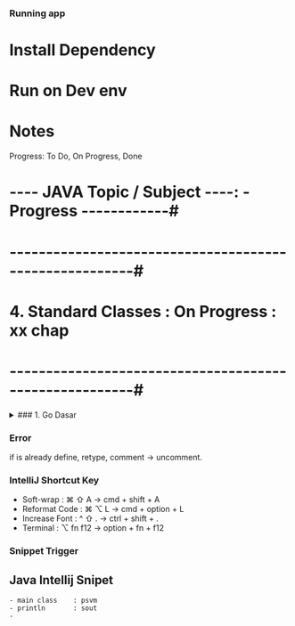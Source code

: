 
### Running app

# Install Dependency

# Run on Dev env

# Notes

Progress: To Do, On Progress, Done

# ---- JAVA Topic / Subject ----: - Progress ------------#
# -------------------------------------------------------#
#  4. Standard Classes          : On Progress  : xx chap #
# -------------------------------------------------------#


<details>
<summary>### 1. Go Dasar</summary>
<br>
<!-- EOL 245 -->

### 4. Java Standard Classes

## String Class
- Seperti yg pernah dibahas di materi Java Dasar, String adalah object, artinya dia memiliki representasi class nya.
- Ada banyak sekali method yg bisa kita gunakan di String, kita bisa melihat detail method apa saja yg tersedia di halaman dokumentasi javadoc nya.

- docs.oracle.com/en/javase/14/docs/api/java.base/java/lang/String.html
- docs.oracle.com/en/javase/20/docs/api/java.base/java/lang/String.html

# Method di String Class
Method                  | Keterangan
String toLowerCase()    | Membuat string baru dengan format lower case
String toUpperCase()    | Membuat string baru dengan format upper case
int length()            | Mendapatkan panjang string
boolean startsWith()    | Mengecek apakah dimulai dengan string value
boolean endsWith()      | Mengecek apakah diakhiri dengan string value
String[] split()        | Memotong string dengan string value

check String class

*Implementation file /classes  : StringApp.

## StringBuffer dan StringBuilder Class
# Immutable String
- String adalah tipe data immutable, artinya tidak bisa berubah isinya, saat kita mengubah string. sebenarnya yg dilakukan di Java adalah membuat String baru.
- Jika kita ingin memanipulasi String dalam jumlah banyak, sangat tidak disarankan menggunakan String, karena akan memakan memory yg cukup besar, untuk kasus seperti ini, disarankan menggunakan StringBuffer atau StringBuilder.

# StringBuffer vs StringBuilder
- Kemampuan StringBuffer dan StringBuilder cukup sama, bisa digunakan untuk memanipulasi String.
- Yang membedakan adalah, StringBuffer itu thread safe, sedangkan StringBuilder tidak thread safe.
- Jika kita ingin memanipulasi String secara paralel bersamaan, disarankan menggunakan StringBuffer, namu jika tidak butuh paralel, cukup gunakan StringBuilder.
- Karena StringBuffer dibuat agar thread save, maka secara otomatis performanya lebih lambat dibandingkan StringBuilder.

- docs.oracle.com/en/java/javase/14/docs/api/java.base/java/lang/StringBuffer.html
- docs.oracle.com/en/java/javase/14/docs/api/java.base/java/lang/StringBuilder.html

StringBuffer : diakses paralel / diakses banyak accessor.
StringBuilder: tidak bisa paralel akses.

*Implementation file /classes  : StringApp.

# Code: Menggunakan StringBuilder
*Implementation file /classes  : StringBuilderApp.

## StringJoiner Class
- StringJoiner adalah class yg bisa digunakan untuk membuat String sequence yg dipisahkan dengan delimiter.
- StringJoiner juga mendukung prefix dan suffix jika kita ingin menambahkannya.
- Ini sangat bagus ketika ada kasus misal kita ingin mem-print Array dengan format yg kita mau misalnya.
- docs.oracle.com/en/java/javase/14/docs/api/java.base/java/util/StringJoiner.html

# Code: String Joiner
- take huge memory if text size big
- new StringJoiner(", ", "[", "]");
*Implementation file /classes  : StringJoinerApp.

## StringTokenizer Class
# Code: StringTokenizer Class
- prudent memory consume compare to split
- lazy process
*Implementation file /classes  : StringTokenizerApp.

## Number Class
- Semua number class yg non-primitif memiliki parent class yg sama, yaitu class Number.
- Class Number memiliki banyak method yg bisa digunakan untuk mengkonversi ke tipe Number lain.
- Hal ini memudahkan kita untuk mengkonversi object Number dari satu tipe ke tipe number lainnya.
- docs.oracle.com/en/java/javase/14/docs/api/java.base/java/lang/Number.html

# Method di Number Class
Method               |   Keterangan
- - - - - - - - - - - - - - - - - - - - - - - - - - - -
byte byteValue()     | Mengubah menjadi tipe byte
double doubleValue() | Mengubah menjadi tipe double
float floatValue()   | Mengubah menjadi tipe float
int intValue()       | Mengubah menjadi int value
long longValue()     | Mengubah menjadi long value
short shortValue()   | Mengubah menjadi short value

*Implementation file /classes  : NumberApp.

# Konversi String ke Number
- Long, Integer, Short dan Byte memiliki static method untuk melakukan konversi dari String ke number.
- parseXxx(string) digunakan untuk mengkonversi dari string ke tipe data number primitif.
- valueOf(string) digunakan untuk mengkonversi dari string ke tipe data number non-primitif.
- Method ini akan throw NumberFormatException jika ternyata gagal melakukan konversi String ke number.

ex: parseLong(string)

## Math Class
- Class Math merupakan class utilities yg berisikan banyak sekali static method untuk operasi numerik, seperti trigonometric, logarithm, akar pangkat, dll.
- docs.oracle.com/en/java/javase/14/docs/api/java.base/java/lang/Math.html

# Method di Math Class
Method               |   Keterangan
- - - - - - - - - - - - - - - - - - - - - - - - - - - -
double cos(double)   | Menghitung cos di trigonometric
double sin(double)   | Menghitung sin di trigonometric
double tan(double)   | Menghitung tan di trigonometric
mix(number1, number2)| Mengambil nilai terkecil
max(number1, number2)| Mengambil nilai terbesar
...dll

*Implementation file /classes  : MathApp.

## BigNumber Class
- Jika kita ada kebutuhan untuk menggunakan angka yg besar sehingga melebihi kapasitas Long dan Double, di Java sudah disediakan class untuk handle data besar tersebut.
- BigInteger adalah class untuk handle tipe data Integer, dan
- BigDecimal adalah class untuk handle tipe data floating point

- docs.oracle.com/en/java/javase/14/docs/api/java.base/java/math/BigInteger.html
- docs.oracle.com/en/java/javase/14/docs/api/java.base/java/math/BigDecimal.html

# Method di BigInteger & BigDecimal
Method     | Keterangan
- - - - - - - - - - - - -
add        | +
subtract   | -
multiply   | *
divide     | /
mod        | %
...dll

*Implementation file /classes  : BigNumberApp.

## Scanner Class
- Scanner sebenarnya bagian dari Java IO (Input Output), dan ini akan dibahas di materi terpisah.
- Namun sekarang kita akan bahas sekilas tentang class Scanner.
- Class Scanner hadir sejak Java 5
- Class Scanner adalah class yg bisa digunakan untuk membaca input, entah dari file, console, dll.
- Class Scanner ini cocok untuk dijadikan object untuk membaca input user saat kita belajar membuat program Java menggunakan console / terminal.
- docs.oracle.com/en/java/javese/14/docs/api/java.base/java/util/Scanner.html

# Method di Scanner Class
Method          | Keterangan
- - - - - - - - - - - - -
nextLine()      | Membaca string
nextInt()       | Membaca int
nextLong()      | Membaca long
nextBoolean()   | Membaca boolean
...dll

*Implementation file /classes  : ScannerApp.

## Date dan Calendar Class
- Tiap bahasa pemrograman biasanya memiliki representasi tanggal, di Java juga sama, ada class Date & Calender yg bisa kita gunakan sebagai representasi tanggal.
- Sebenarnya di Java 8 sudah ada cara manipulasi tanggal yg baru menggunakan Java Date Time API, namun itu akan kita bahas di course terpisah.
- Sekarang kita akan fokus menggunakan class Date dan Calender.

# Hubungan Date dan Calendar
- Class Date adalah class representasi tanggal sampai presisi milisecond.
- Namun di class Date sudah banyak method-method yg di deprecated, sehingga untuk memanipulasi date tanggal, kita sekarang harus melakukan kombinasi antara class Date dan Calendar.
- Sederhananya Date untuk representasi tanggal, dan Calendar untuk memanipulasi tanggal.

- docs.oracle.com/en/java/javase/14/docs/api/java.base/java/util/Date.html
- docs.oracle.com/en/java/javase/14/docs/api/java.base/java/util/Calendar.html

- a lot of function Deprecated
- 
# Code : Menggunakan Date
- milisecond format input
- planetcalc

# Code: Menggunakan Calendar

*Implementation file /classes  : DateApp.

## System Class
- Class System adalah class yg berisikan banyak utility static method di Java, contohnya sebelum kita sudah sering menggunakan method printLn milik field out di class System.

- docs.oracle.com/en/java/javase/14/docs/api/java.base/java/lang/System.html

# Method di System Class
Method                  | Keterangan
- - - - - - - - - - - - - - - - - - - - - - - - - - - - - - - - - -
String getenv(key)      | Mendapatkan environtment variable sistem operasi
void exit(status)       | Menghentikan program Java
long currentTimeMilis() | Mendapatkan waktu saat ini dalam milisecond
long nanoTime()         | Mendapatkan waktu saat ini dalam nanosecond
void gc()               | Menjalankan Java garbage collection
...dll

check env : run env
add env through Intellij : Recent Configuration -> edit config -> choose file -> environtment variables -> +

*Implementation file /classes  : SystemApp.

## Runtime Class
- Ketika aplikasi Java kita berjalan, kita bisa melihat informasi environment tempat aplikasi Java berjalan.
- Informasi itu terdapat di class Runtime.
- Class Runtime tidak bisa dibuat, secara otomatis Java akan membuat single object. Kita bisa mengakses object tersebut menggunakan static method getRuntime() milik class Runtime.

- docs.oracle.com/en/java/14/docs/api/java.base/java/lang/Runtime.html

# Method di Runtime Class
Method                    | Keterangan
- - - - - - - - - - - - - - - - - - - - - - - - - - - - - - - - - -
int availableProcessors() | Mendapatkan jumlah core cpu
long freeMemory()         | Mendapatkan jumlah memory bebas di JVM
long totalMemory()        | Mendapatkan jumlah total memory di JVM
long maxMemory()          | Mendapatkan jumlah max memory di JVM
void gc()                 | Menjalankan garbage collector untuk menghilangkan data di memory yg sudah tidak terpakai.

*Implementation file /classes  : RuntimeApp.

## UUID Class
- Saat membuat aplikasi, kadang kita ada kasus ingin membuat data unique, misal untuk kebutuhan data primary key misalnya.
- Java menyediakan sebuah class UUID atau singkatan dari Universally Unique Identifier.
- UUID adalah format standard untuk membuat unique value yg telah terjamin.

- docs.oracle.com/en/java/javase/14/docs/api/java.base/java/util/UUID.html
- ietf.org/rfc/rfc4122.txt

*Implementation file /classes  : UUIDApp.

## Base64 Class
- Sejak Java 8, Java sudah menyediakan class untuk melakukan encoding base64.
- Buat programmer web pasti tahu tentang base64, yaitu encoding yg bisa digunakan untuk mengubah binary data ke text yg aman.
- Aman disini bukan dari sisi security, tapi aman dari kesalahan parsing.

- docs.oracle.com/en/java/javase/14/docs/api/java.base/java/util/Base64.html
- ietf.org/rfc/rfc4648.txt

*Implementation file /classes  : Base64App.

## Objects Class
- Awas jangan tertukar, ini class Objects, bukan Object.
- Objects adalah class utility yg berisikan banyak static method yg bisa kita gunakan untuk operasi object atau melakukan pengecekan sebelum operasi nya dilakukan.

- docs.oracle.com/en/java/javase/14/docs/api/java.base/java/util/Objects.html

*Implementation file /classes  : ObjectsApp.

## Random Class
- Random class adalah class yg bisa kita gunakan untuk men-generate Random number.

docs.oracle.com/en/java/javase/14/docs/api/java.base/java/util/Random.html

*Implementation file /classes  : RandomApp.

## Properties Class
# Properties File
- Kebanyakan aplikasi Java akan menyimpan konfigurasi file dalam bentuk properties file.
- Properties file adalah file yg berisi key value yg dipisahkan dengan tanda sama dengan (=).
- Properties file bisa kita gunakan untuk menyimpan konfigurasi aplikasi kita.

# Best Practice
don't store app config in the source code, save external in file form.

# Properties Class
- Properties Class adalah class yg bisa kita gunakan untuk mengambil atau menyimpan informasi ke file properties.

- docs.oracle.com/en/java/javase/14/docs/api/java.base/java/util/Properties.html

# case:
1. properties file not located:
   - properties location: /project/file.properties
2. success
    - properties location: /file.properties

*Implementation file /classes  : PropertiesApp. 

## Arrays Class
- Arrays class adalah class yg berisikan static method yg bisa kita gunakan untuk memanipulasi data array, seperti pencarian dan pengurutan.

- docs.oracle.com/en/java/javase/14/docs/api/java.base/java/util/Arrays.html

Method                     | Keterangan
- - - - - - - - - - - - - - - - - - - - - - - - - - - - - - - 
binarySearch(array, value) | Mencari value di array
copyOf(...)                | Menyalin data array
equals(array1, array2)     | Membandingkan array1 dan array2
sort(array)                | Mengurutkan array
toString(array)            | Mengembalikan representasi string
...dll

*Implementation file /classes  : ArraysApp.

## Regular Expression
- Regular Expression atau disingkat regex adalah cara untuk melakukan pola pencarian.
- Biasanya dilakukan untuk pencarian dalam data String.
- Secara sederhana, kita mungkin sudah sering melakukan pencarian text, entah di text editor atau di aplikasi word.
- Regex adalah pencarian yg lebih advanced dibandingkan pencarian text biasanya, misal kita ingin mencari semua kata yg mengandung diawali huruf a dan diakhiri huruf a, dll.

*Implementation file /classes  : RegexApp.


### Materi Selanjutnya
- Object Oriented Programming
- Standard Classes
- Generic
- Collection
- Lambda
- Apache Maven
- Unit Test
- Stream

### Noted Feature:
- can check method or class detail in structure

### 1. end
<!-- SOL 50 -->
</details>

### Error
if is already define, retype, comment -> uncomment.

### IntelliJ Shortcut Key
- Soft-wrap     : ⌘ ⇧ A    -> cmd  + shift  + A
- Reformat Code : ⌘ ⌥ L    -> cmd  + option + L
- Increase Font : ^ ⇧ .    -> ctrl + shift  + .
- Terminal      : ⌥ fn f12 -> option + fn + f12


### Snippet Trigger
## Java Intellij Snipet
    - main class    : psvm
    - println       : sout
    - 
